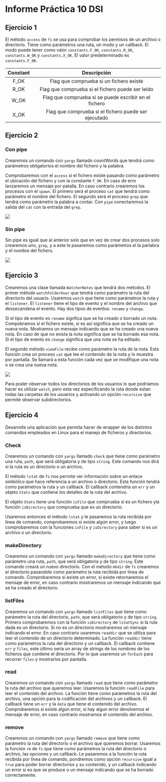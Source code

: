 # Informe Práctica 10 DSI

## Ejercicio 1

El método `access` de `fs` se usa para comprobar los permisos de un archivo o directorio. Tiene como parámetros una ruta, un modo y un callback. El modo puede tener como valor `constants.F_OK`, `constants.R_OK`, `constants.W_OK` y `constants.X_OK`. El valor predeterminado es `constants.F_OK`.

| Constant |                      Descripción                      |
|:--------:|:-----------------------------------------------------:|
|   F_OK   |        Flag que comprueba si un fichero existe        |
|   R_OK   |    Flag que comprueba si el fichero puede ser leído   |
|   W_OK   | Flag que comprueba si se puede escribir en el fichero |
|   X_OK   |  Flag que comprueba si el fichero puede ser ejecutado |

## Ejercicio 2

### Con pipe

Crearemos un comando con `yargs` llamado countWords que tendrá como parámetros obligatorios el nombre del fichero y la palabra.

Comprobaremos con el `access` si el fichero existe pasando como parámetro el ubicación del fichero y con la constante `F_OK`. En caso de erro lanzaremos un mensaje por patalla. En caso contrario crearemos los procesos con el `spawn`. El primero será el proceso `cat` que  tendrá como parámetro el nombre del fichero. El segundo será el proceso `grep` que tendrá como parámetro la palabra a contar. Con `pipe` conectaremos la salida del `cat` con la entrada del `grep`.

![](https://gyazo.com/41f7d010af22a17c10f4818dc7015a89.png)

### Sin pipe

Sin pipe es igual que al anterior solo que en vez de crear dos procesos solo crearemos uno, `grep`, y a este le pasaremos como parámetros el la parlabra y el nombre del fichero.

![](https://gyazo.com/b7fcb6b57350150dbeee14d5544507c5.png)

## Ejercicio 3

Crearemos una clase llamada `WatcherNotes` que tendrá dos métodos. El primer método `watchFolderUser` que tendrá como parámetro la ruta del directorio del usuario. Usaremos `watch` que tiene como parámetros la ruta y el `listener`. El `listener` tiene el tipo de evento y el nombre del archivo que dessecandena el evento. Hay dos tipos de eventos: `rename` y `change`.

Si el tipo de evento es `rename` signfica que se ha creado o borrado un nota. Compobramos si el fichero existe, si es así significa que se ha creado un nueva nota. Mostramos un mensaje indicando que se ha creado una nueva nota. En caso de que no exista la nota significa que se ha borrado esa nota. Si el tipo de evento es `change` significa que una nota se ha editado.

El segundo método `viewFile` recibe como parámetro la ruta de la nota. Esta función crea un proceso `cat` que lee el contenido de la nota y lo muestra por pantalla. Se llamará a esta función cada vez que se modifique una nota o se crea una nueva nota.

![](https://gyazo.com/fab718aa28e522562c8c53c4b23f224f.png)

Para poder observar todos los directorios de los usuarios lo que podríamos hacer es utilizar `watch`, pero esta vez especificando la ruta donde estan todas las carpetas de los usuarios y activando un opción `recursive` que permite observar subdirectorios.

## Ejercicio 4

Desarrolle una aplicación que permita hacer de wrapper de los distintos comandos empleados en Linux para el manejo de ficheros y directorios.

### Check

Crearemos un comando con `yargs` llamado `check` que tiene como parámetro una ruta, `path`, que será obligatoria y de tipo `string`. Este comando nos dirá si la ruta es un directorio o un archivo.

El método `lstat` de `fs` nos permite ver información sobre un enlace simbólico que hace referencia a un archivo o directorio. Esta función tendrá como parámetros la ruta y un callback. El callback contendría un `err` y un objeto `Stats` que contiene los detalles de la ruta del archivo.

El objeto `Stats` tiene una función `isFile` que comprueba si es un fichero yla función `isDirectory` que comprueba que es un directorio.

Usaremos entonces el método `lstat` y le pasaremos la ruta recibida por línea de comando, comprobaremos si existe algún error, y luego comprobaremos con la funciones `isFile` y `isDirectory` para saber si es un archivo o un directorio.

### makeDirectory

Crearemos un comando con `yargs` llamado `makeDirectory` que tiene como parámetro una ruta, `path`, que será obligatoria y de tipo `string`. Este comando creará un nuevo directorio. Con el método `mkdir` de `fs` crearemos el directorio pasandole como parámetro la ruta recibida por línea de comando. Comprobaremos si existe un error, si existe retornaremos el mensaje de error, en caso contrario mostraremos un mensaje indicando que se ha creado el directorio.

### listFiles

Crearemos un comando con `yargs` llamado `listFiles` que tiene como parámetro la ruta del directorio, `path`, que será obligatorio y de tipo `string`. Primero comprobaremos con la función `isDirectory` de `lstatSync` si la ruta dada es un directorio. Si no es un directorio mostraremos un mensaje indicando el error. En caso contrario usaremos `readdir` que se utiliza para leer el contenido de un directorio determinado. La función `readdir` tiene como parámetros la ruta del directorio y un callback. El callback contiene `err` y `files`, este último sería un array de strings de los nombres de los ficheros que contiene el directorio. Por lo que usaremos un `forEach` para recorrer `files` y mostrarlos por pantalla.

### read

Crearemos un comando con `yargs` llamado `read` que tiene como parámetro la ruta del archivo que queremos leer. Usaremos la función `readFile` para leer el contenido del archivo. La función tiene como parámetros la ruta del archivo, una opción para la codificación del archivos y un callback. El callback tiene un `err` y la `data` que tiene el contenido del archivo. Comprobaremos si existe algún error, si hay algun error devolvemos el mensaje de error, en caso contrario mostramos el contenido del archivo.

### remove

Crearemos un comando con `yargs` llamado `remove` que tiene como parámetro la ruta del directorio o el archivo que queremos borrar. Usaremos la función `rm` de `fs` que tiene como parámetros la ruta del directorio o archivo, las opciones y un callback. Le pasaremos a la función la ruta recibida por línea de comando, pondremos como opción `recursive` igual a `true` para poder borrar directorios y su contenido, y un callback indicando un error si es que se produce o un mensaje indicando que se ha borrado correctamente.
